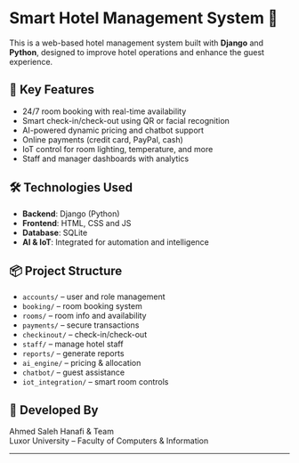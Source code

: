 # Smart Hotel Management System 🏨

This is a web-based hotel management system built with **Django** and **Python**, designed to improve hotel operations and enhance the guest experience.

## 🔑 Key Features

- 24/7 room booking with real-time availability
- Smart check-in/check-out using QR or facial recognition
- AI-powered dynamic pricing and chatbot support
- Online payments (credit card, PayPal, cash)
- IoT control for room lighting, temperature, and more
- Staff and manager dashboards with analytics

## 🛠️ Technologies Used

- **Backend**: Django (Python)
- **Frontend**: HTML, CSS and JS
- **Database**: SQLite
- **AI & IoT**: Integrated for automation and intelligence

## 📦 Project Structure

- `accounts/` – user and role management
- `booking/` – room booking system
- `rooms/` – room info and availability
- `payments/` – secure transactions
- `checkinout/` – check-in/check-out
- `staff/` – manage hotel staff
- `reports/` – generate reports
- `ai_engine/` – pricing & allocation
- `chatbot/` – guest assistance
- `iot_integration/` – smart room controls

## 👤 Developed By

Ahmed Saleh Hanafi & Team  
Luxor University – Faculty of Computers & Information

---

